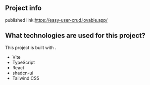 

## Project info

published link:https://easy-user-crud.lovable.app/


## What technologies are used for this project?

This project is built with .

- Vite
- TypeScript
- React
- shadcn-ui
- Tailwind CSS

